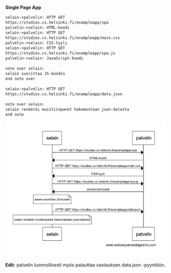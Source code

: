 **Single Page App**

```
selain->palvelin: HTTP GET https://studies.cs.helsinki.fi/exampleapp/spa
palvelin->selain: HTML-koodi
selain->palvelin: HTTP GET https://studies.cs.helsinki.fi/exampleapp/main.css
palvelin->selain: CSS-tyyli
selain->palvelin: HTTP GET https://studies.cs.helsinki.fi/exampleapp/spa.js
palvelin->selain: JavaScript-koodi

note over selain:
selain suorittaa JS-koodin
end note over

selain->palvelin: HTTP GET https://studies.cs.helsinki.fi/exampleapp/data.json

note over selain:
selain renderöi muistiinpanot hakemastaan json-datasta
end note
```

![0.5][kaavio]


**Edit:** palvelin luonnollisesti myös palauttaa vastauksen data.json -pyyntöön. 

[kaavio]: https://raw.githubusercontent.com/kosvi/HY_FullStack/main/osa0/05.png "Sekvenssikaavio"

